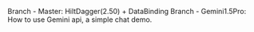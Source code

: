 Branch - Master: HiltDagger(2.50) + DataBinding
Branch - Gemini1.5Pro: How to use Gemini api, a simple chat demo.
